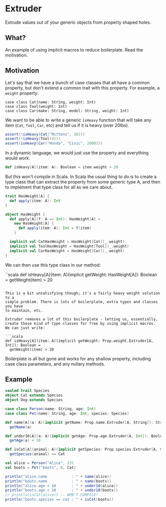 # Extruder

Extrude values out of your generic objects from property shaped holes.

## What?

An example of using implicit macros to reduce boilerplate. Read the motivation.

## Motivation

Let's say that we have a bunch of case classes that all have a common property, but don't extend a common trait with this property. For example, a `weight` property:

```
case class Cat(name: String, weight: Int)
case class Tool(weight: Int)
case class Car(make: String, model: String, weight: Int)
```

We want to be able to write a generic `isHeavy` function that will take any
item (`Cat`, `Tool`, `Car`, etc) and tell us if it is heavy (over 20lbs).

```scala
assert(!isHeavy(Cat("Mittens", 16)))
assert(!isHeavy(Tool(4)))
assert(isHeavy(Car("Honda", "Civic", 2600)))
```

In a dynamic language, we would just use the property and everything would
work.

```scala
def isHeavy[A](item: A): Boolean = item.weight > 20
```

But this won't compile in Scala. In Scala the usual thing to do is to create a
type class that can extract the property from some generic type A, and then to
implement that type class for all `A`s we care about.

```scala
trait HasWeight[A] {
  def apply(item: A): Int
}

object HasWeight {
  def apply[A](f: A => Int): HasWeight[A] =
    new HasWeight[A] {
      def apply(item: A): Int = f(item)
    }

  implicit val CatHasWeight = HasWeight[Cat](_.weight)
  implicit val ToolHasWeight = HasWeight[Tool](_.weight)
  implicit val CarHasWeight = HasWeight[Car](_.weight)
}
```

We can then use this type class in our method:

``scala
def isHeavy[A](item: A)(implicit getWeight: HasWeight[A]): Boolean =
  getWeight(item) > 20
```

This is a bit unsatisfying though; it's a fairly heavy weight solution to a
simple problem. There is lots of boilerplate, extra types and classes you have
to maintain, etc.

Extruder removes a lot of this boilerplate - letting us, essentially, create these kind of type classes for free by using implicit macros. We can just write:

```scala
def isHeavy[A](item: A)(implicit getWeight: Prop.weight.Extruder[A, Int]): Boolean =
  getWeight(item) > 20
```

Boilerplate is all but gone and works for any shallow property, including case class parameters, and any nullary methods.

## Example

```scala
sealed trait Species
object Cat extends Species
object Dog extends Species

case class Person(name: String, age: Int)
case class Pet(name: String, age: Int, species: Species)

def name[A](a: A)(implicit getName: Prop.name.Extruder[A, String]): String =
  getName(a)

def under10[A](a: A)(implicit getAge: Prop.age.Extruder[A, Int]): Boolean =
  getAge(a) < 10

def isCat[A](animal: A)(implicit getSpecies: Prop.species.Extruder[A, Species]): Boolean =
  getSpecies(animal) == Cat

val alice = Person("Alice", 23)
val boots = Pet("boots", 8, Cat)

println("alice.name           : " + name(alice))
println("boots.name           : " + name(boots))
println("alice.age < 10       : " + under10(alice))
println("boots.age < 10       : " + under10(boots))
// println(isCat(alice)) -- WON'T COMPILE!
println("boots.species == cat : " + isCat(boots))
```
